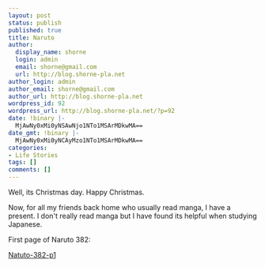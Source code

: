 ```yaml
---
layout: post
status: publish
published: true
title: Naruto
author:
  display_name: shorne
  login: admin
  email: shorne@gmail.com
  url: http://blog.shorne-pla.net
author_login: admin
author_email: shorne@gmail.com
author_url: http://blog.shorne-pla.net
wordpress_id: 92
wordpress_url: http://blog.shorne-pla.net/?p=92
date: !binary |-
  MjAwNy0xMi0yNSAwNjo1NTo1MSArMDkwMA==
date_gmt: !binary |-
  MjAwNy0xMi0yNCAyMzo1NTo1MSArMDkwMA==
categories:
- Life Stories
tags: []
comments: []
---
```

<p>Well, its Christmas day.  Happy Christmas.</p>
<p>Now, for all my friends back home who usually read manga, I have a present.  I don't really read manga but I have found its helpful when studying Japanese.</p>
<p>First page of Naruto 382:</p>
<p><a href="/wp-content/uploads/2007/12/img_8277.JPG" title="Natuto-382-p1">Natuto-382-p1</a></p>
